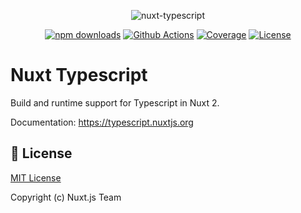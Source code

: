 <p align="center">
 <img alt="nuxt-typescript" src="https://user-images.githubusercontent.com/904724/62768088-62629780-ba96-11e9-9aa4-e08a46663582.png"/>
</p>

<p align="center">
  <a href="https://npmjs.com/package/@nuxt/types"><img src="https://img.shields.io/npm/dt/@nuxt/types.svg?style=flat-square" alt="npm downloads"></a>
  <a href="https://github.com/nuxt/typescript/actions"><img src="https://img.shields.io/github/workflow/status/nuxt/typescript/test?label=ci&style=flat-square" alt="Github Actions"></a>
  <a href="https://codecov.io/gh/nuxt/typescript"><img src="https://img.shields.io/codecov/c/github/nuxt/typescript.svg?style=flat-square" alt="Coverage"></a>
  <a href="https://github.com/nuxt/typescript"><img src="https://img.shields.io/github/license/nuxt/typescript.svg?style=flat-square" alt="License"></a>
</p>

# Nuxt Typescript

Build and runtime support for Typescript in Nuxt 2.

Documentation: https://typescript.nuxtjs.org

## 📑 License

[MIT License](./LICENSE)

Copyright (c) Nuxt.js Team
